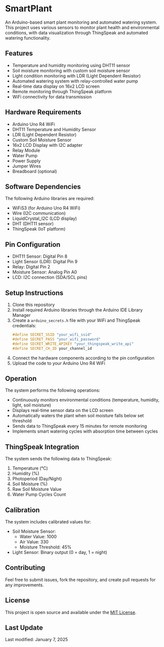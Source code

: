 # SmartPlant

An Arduino-based smart plant monitoring and automated watering system. This project uses various sensors to monitor plant health and environmental conditions, with data visualization through ThingSpeak and automated watering functionality.

## Features

- Temperature and humidity monitoring using DHT11 sensor
- Soil moisture monitoring with custom soil moisture sensor
- Light condition monitoring with LDR (Light Dependent Resistor)
- Automated watering system with relay-controlled water pump
- Real-time data display on 16x2 LCD screen
- Remote monitoring through ThingSpeak platform
- WiFi connectivity for data transmission

## Hardware Requirements

- Arduino Uno R4 WiFi
- DHT11 Temperature and Humidity Sensor
- LDR (Light Dependent Resistor)
- Custom Soil Moisture Sensor
- 16x2 LCD Display with I2C adapter
- Relay Module
- Water Pump
- Power Supply
- Jumper Wires
- Breadboard (optional)

## Software Dependencies

The following Arduino libraries are required:

- WiFiS3 (for Arduino Uno R4 WiFi)
- Wire (I2C communication)
- LiquidCrystal_I2C (LCD display)
- DHT (DHT11 sensor)
- ThingSpeak (IoT platform)

## Pin Configuration

- DHT11 Sensor: Digital Pin 8
- Light Sensor (LDR): Digital Pin 9
- Relay: Digital Pin 2
- Moisture Sensor: Analog Pin A0
- LCD: I2C connection (SDA/SCL pins)

## Setup Instructions

1. Clone this repository
2. Install required Arduino libraries through the Arduino IDE Library Manager
3. Create a `arduino_secrets.h` file with your WiFi and ThingSpeak credentials:
   ```cpp
   #define SECRET_SSID "your_wifi_ssid"
   #define SECRET_PASS "your_wifi_password"
   #define SECRET_WRITE_APIKEY "your_thingspeak_write_api"
   #define SECRET_CH_ID your_channel_id
   ```
4. Connect the hardware components according to the pin configuration
5. Upload the code to your Arduino Uno R4 WiFi

## Operation

The system performs the following operations:

- Continuously monitors environmental conditions (temperature, humidity, light, soil moisture)
- Displays real-time sensor data on the LCD screen
- Automatically waters the plant when soil moisture falls below set threshold
- Sends data to ThingSpeak every 15 minutes for remote monitoring
- Implements smart watering cycles with absorption time between cycles

## ThingSpeak Integration

The system sends the following data to ThingSpeak:
1. Temperature (°C)
2. Humidity (%)
3. Photoperiod (Day/Night)
4. Soil Moisture (%)
5. Raw Soil Moisture Value
6. Water Pump Cycles Count

## Calibration

The system includes calibrated values for:
- Soil Moisture Sensor:
  - Water Value: 1000
  - Air Value: 330
  - Moisture Threshold: 45%
- Light Sensor: Binary output (0 = day, 1 = night)

## Contributing

Feel free to submit issues, fork the repository, and create pull requests for any improvements.

## License

This project is open source and available under the [MIT License](LICENSE).

## Last Update

Last modified: January 7, 2025
